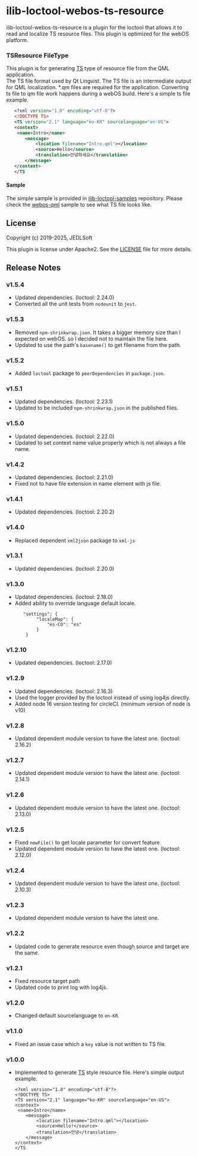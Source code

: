 # ilib-loctool-webos-ts-resource
ilib-loctool-webos-ts-resource is a plugin for the loctool that
allows it to read and localize TS resource files. This plugin is optimized for the webOS platform.

### TSResource FileType
This plugin is for generating [TS](https://doc.qt.io/qt-6/linguist-ts-file-format.html) type of resource file from the QML application.   
The TS file format used by Qt Linguist. The TS file is an intermediate output for QML localization. *.qm files are required for the application. Converting ts file to qm file work happens during a webOS build. Here's a simple ts file example.
```xml
   <?xml version="1.0" encoding="utf-8"?>
   <!DOCTYPE TS>
   <TS version="2.1" language="ko-KR" sourcelanguage="en-US">
   <context>
    <name>Intro</name>
       <message>
           <location filename="Intro.qml"></location>
           <source>Hello</source>
           <translation>안녕하세요</translation>
       </message>
   </context>
   </TS
```

#### Sample
The simple sample is provided in [ilib-loctool-samples](https://github.com/iLib-js/ilib-loctool-samples) repository.
Please check the [webos-qml](https://github.com/iLib-js/ilib-loctool-samples/tree/main/webos-qml) sample to see what TS file looks like.

## License

Copyright (c) 2019-2025, JEDLSoft

This plugin is license under Apache2. See the [LICENSE](./LICENSE)
file for more details.


## Release Notes
### v1.5.4
* Updated dependencies. (loctool: 2.24.0)
* Converted all the unit tests from `nodeunit` to `jest`.

### v1.5.3
* Removed `npm-shrinkwrap.json`. It takes a bigger memory size than I expected on webOS. so I decided not to maintain the file here.
* Updated to use the path's `basename()` to get filename from the path.

### v1.5.2
* Added `loctool` package to `peerDependencies` in `package.json`.

### v1.5.1
* Updated dependencies. (loctool: 2.23.1)
* Updated to be included `npm-shrinkwrap.json` in the published files.

### v1.5.0
* Updated dependencies. (loctool: 2.22.0)
* Updated to set context name value properly which is not always a file name.

### v1.4.2
* Updated dependencies. (loctool: 2.21.0)
* Fixed not to have file extension in name element with js file.

### v1.4.1
* Updated dependencies. (loctool: 2.20.2)

### v1.4.0
* Replaced dependent `xml2json` package to `xml-js`

### v1.3.1
* Updated dependencies. (loctool: 2.20.0)

### v1.3.0
* Updated dependencies. (loctool: 2.18.0)
* Added ability to override language default locale.
    ~~~~
       "settings": {
            "localeMap": {
                "es-CO": "es"
            }
        }
    ~~~~

### v1.2.10
* Updated dependencies. (loctool: 2.17.0)

### v1.2.9
* Updated dependencies. (loctool: 2.16.3)
* Used the logger provided by the loctool instead of using log4js directly.
* Added node 16 version testing for circleCI. (minimum version of node is v10)

### v1.2.8
* Updated dependent module version to have the latest one. (loctool: 2.16.2)

### v1.2.7
* Updated dependent module version to have the latest one. (loctool: 2.14.1)

### v1.2.6
* Updated dependent module version to have the latest one. (loctool: 2.13.0)

### v1.2.5
* Fixed `newFile()` to get locale parameter for convert feature
* Updated dependent module version to have the latest one. (loctool: 2.12.0)

### v1.2.4
* Updated dependent module version to have the latest one. (loctool: 2.10.3)

### v1.2.3
* Updated dependent module version to have the latest one.

### v1.2.2
* Updated code to generate resource even though source and target are the same.

### v1.2.1
* Fixed resource target path
* Updated code to print log with log4js.

### v1.2.0
* Changed default sourcelanguage to `en-KR`.

### v1.1.0
* Fixed an issue case which a `key` value is not written to TS file.

### v1.0.0
* Implemented to generate [TS](https://doc.qt.io/qt-5/linguist-ts-file-format.html) style resource file.
  Here's simple output example.
   ~~~~
   <?xml version="1.0" encoding="utf-8"?>
   <!DOCTYPE TS>
   <TS version="2.1" language="ko-KR" sourcelanguage="en-US">
   <context>
    <name>Intro</name>
       <message>
           <location filename="Intro.qml"></location>
           <source>Hello!</source>
           <translation>안녕</translation>
       </message>
   </context>
   </TS
   ~~~~